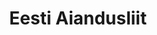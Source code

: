 ---
title: Eesti Aiandusliit
title_en: Estonian Gardening Union
maintainer_name:
maintainer_email:
description: 'Aiandusliit on asutatud 09.02.1989 ja ühendab aiandusvaldkonna ettevõtjaid ning haridus- ja teadusasutusi.'
twitter: ''
---